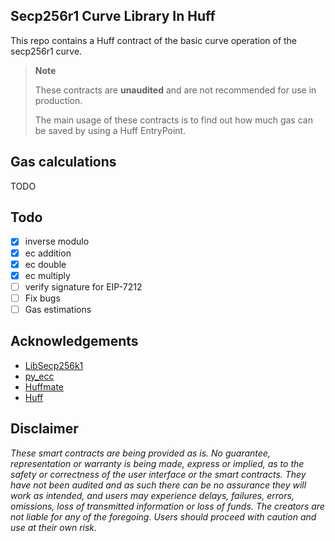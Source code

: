 ## Secp256r1 Curve Library In Huff

This repo contains a Huff contract of the basic curve operation of the secp256r1 curve.

> **Note**
>
> These contracts are **unaudited** and are not recommended for use in production.
>
> The main usage of these contracts is to find out how much gas can be saved by using a Huff EntryPoint.

## Gas calculations

TODO

## Todo


 - [x] inverse modulo
 - [x] ec addition
 - [x] ec double
 - [x] ec multiply
 - [ ] verify signature for EIP-7212
 - [ ] Fix bugs
 - [ ] Gas estimations

## Acknowledgements


- [LibSecp256k1](https://github.com/chronicleprotocol/scribe/blob/main/src/libs/LibSecp256k1.sol)
- [py_ecc](https://github.com/ethereum/py_ecc/blob/master/py_ecc/secp256k1/secp256k1.py)
- [Huffmate](https://github.com/huff-language/huffmate)
- [Huff](https://huff.sh)

## Disclaimer

_These smart contracts are being provided as is. No guarantee, representation or warranty is being made, express or implied, as to the safety or correctness of the user interface or the smart contracts. They have not been audited and as such there can be no assurance they will work as intended, and users may experience delays, failures, errors, omissions, loss of transmitted information or loss of funds. The creators are not liable for any of the foregoing. Users should proceed with caution and use at their own risk._
